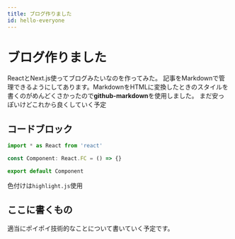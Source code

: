 ```yaml
---
title: ブログ作りました
id: hello-everyone
---
```


# ブログ作りました

ReactとNext.js使ってブログみたいなのを作ってみた。
記事をMarkdownで管理できるようにしてあります。MarkdownをHTMLに変換したときのスタイルを書くのがめんどくさかったので**github-markdown**を使用しました。
まだ安っぽいけどこれから良くしていく予定

## コードブロック

```typescript
import * as React from 'react'

const Component: React.FC = () => {}

export default Component
```

色付けは`highlight.js`使用

## ここに書くもの

適当にポイポイ技術的なことについて書いていく予定です。
